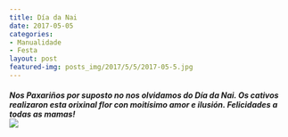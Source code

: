 ```yaml
---
title: Día da Nai
date: 2017-05-05
categories:
- Manualidade
- Festa
layout: post
featured-img: posts_img/2017/5/5/2017-05-5.jpg
---
```


 <h5 class="center header text_h2">
    Nos Paxariños por suposto no nos olvidamos do Día da Nai.
     <!--more-->
    Os cativos realizaron esta orixinal flor con moitísimo amor e ilusión.
    Felicidades a todas as mamas!
 <div class="row">
     <div class="col s12 m12">
         <img class="responsive-img" src="{{ site.baseurl }}/posts_img/2017/5/5/2017-05-5.jpg">
     </div>
 </div>